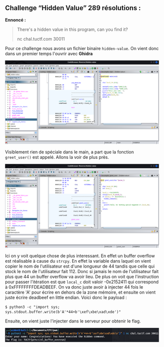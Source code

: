 ## Challenge “Hidden Value” 289 résolutions :

**Ennoncé :**
>There's a hidden value in this program, can you find it?
>
>nc chal.tuctf.com 30011 


Pour ce challenge nous avons un fichier binaire `hidden-value`. On vient donc dans un premier temps l'ouvrir avec **Ghidra**

<img src="./src/images/pwn_easy_1.png"/>

Visiblement rien de spéciale dans le main, a part que la fonction `greet_user()` est appelé. Allons la voir de plus près.

<img src="./src/images/pwn_easy_2.png"/>

Ici on y voit quelque chose de plus interessant. En effet un buffer overflow est réalisable à cause du `strcpy`. En effet la variable dans laquel on vient copier le nom de l'utilisateur est d'une longueur de 44 tandis que celle qui stock le nom de l'utilisateur fait 112. Donc si jamais le nom de l'utilisateur fait plus que 44 un buffer overflow va avoir lieu. De plus on voit que l'instruction pour passer l'itération est que `local_c` doit valoir -0x2152411 qui correspond à 0xFFFFFFFFDEADBEEF. On va donc juste avoir à injecter 44 fois le caractère 'A' pour écrire en dehors de la zone mémoire, et ensuite on vient juste écrire deadbeef en little endian. Voici donc le payload :
<pre><code>$ python3 -c "import sys; sys.stdout.buffer.write(b'A'*44+b'\xef\xbe\xad\xde')"</pre></code>

Ensuite, on vient juste l'injecter dans le serveur pour obtenir le flag.

<img src="./src/images/pwn_easy_3.png"/>